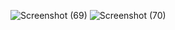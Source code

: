 ![Screenshot (69)](https://github.com/user-attachments/assets/e333bbb9-c207-427e-862e-e6e83b1792dd)
![Screenshot (70)](https://github.com/user-attachments/assets/4ab0d174-23ab-44c0-8494-e74972e17153)
